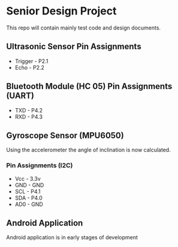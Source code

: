 # Senior Design Project

This repo will contain mainly test code and design documents.

## Ultrasonic Sensor Pin Assignments
* Trigger - P2.1
* Echo    - P2.2

## Bluetooth Module (HC 05) Pin Assignments (UART)
* TXD - P4.2
* RXD - P4.3

## Gyroscope Sensor (MPU6050)
Using the accelerometer the angle of inclination is now calculated.

### Pin Assignments (I2C)
* Vcc - 3.3v
* GND - GND
* SCL - P4.1
* SDA - P4.0
* AD0 - GND

## Android Application
Android application is in early stages of development
